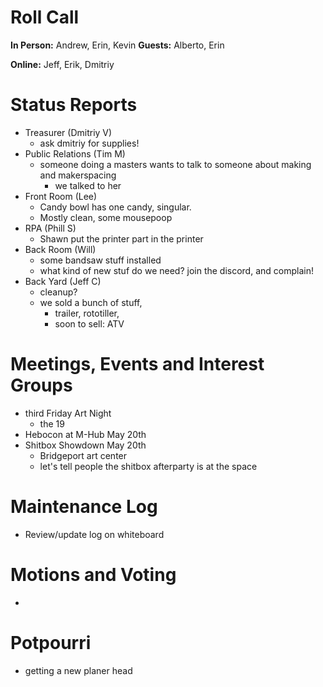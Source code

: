# Roll Call

**In Person:**  Andrew, Erin, Kevin
**Guests:** Alberto, Erin

**Online:**  Jeff, Erik, Dmitriy

# Status Reports
- Treasurer (Dmitriy V)
  - ask dmitriy for supplies!
- Public Relations (Tim M)
  - someone doing a masters wants to talk to someone about making and makerspacing
    - we talked to her
- Front Room (Lee)
  - Candy bowl has one candy, singular.
  - Mostly clean, some mousepoop
- RPA (Phill S)
  - Shawn put the printer part in the printer
- Back Room (Will)
  - some bandsaw stuff installed
  - what kind of new stuf do we need? join the discord, and complain!
- Back Yard (Jeff C)
  - cleanup?
  - we sold a bunch of stuff, 
    - trailer, rototiller, 
    - soon to sell: ATV
# Meetings, Events and Interest Groups
- third Friday Art Night
  - the 19
- Hebocon at M-Hub May 20th
- Shitbox Showdown May 20th
  - Bridgeport art center
  - let's tell people the shitbox afterparty is at the space
# Maintenance Log
- Review/update log on whiteboard
# Motions and Voting
  -
# Potpourri
- getting a new planer head
